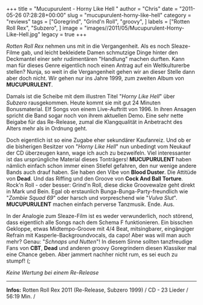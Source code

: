 +++
title = "Mucupurulent - Horny Like Hell "
author = "Chris"
date = "2011-05-26 07:28:28+00:00"
slug = "mucupurulent-horny-like-hell"
category = "reviews"
tags = ["Goregrind", "Grind'n Roll", "groovy", ]
labels = ["Rotten Roll Rex", "Subzero", ]
image = "images//2011/05/Mucupurulent-Horny-Like-Hell.jpg"
legacy = true
+++

_Rotten Roll Rex_ nehmen uns mit in die Vergangenheit. Als es noch Sleaze-Filme gab, und leicht bekleidete Damen schmutzige Dinge hinter den Deckmantel einer sehr rudimentären "Handlung" machen durften. Kann man für dieses Genre eigentlich noch einen Antrag auf ein Weltkulturerbe stellen? Nunja, so weit in die Vergangenheit gehen wir an dieser Stelle dann aber doch nicht. Wir gehen nur ins Jahre 1999, zum zweiten Album von **MUCUPURULENT**.

Damals ist die Scheibe mit dem illustren Titel "_Horny Like Hell_" über _Subzero_ rausgekommen. Heute kommt sie mit gut 24 Minuten Bonusmaterial. Elf Songs von einem Live-Auftritt von 1996. In ihren Ansagen spricht die Band sogar noch von ihrem aktuellen Demo. Eine sehr nette Beigabe für das Re-Release, zumal die Klangqualität in Anbetracht des Alters mehr als in Ordnung geht.

Doch eigentlich ist so eine Zugabe eher sekundärer Kaufanreiz. Und ob er die bisherigen Besitzer von "_Horny Like Hell_" nun unbedingt vom Neukauf der CD überzeugen kann, wage ich auch zu bezweifeln. Viel interessanter ist das ursprüngliche Material dieses Tonträgers! **MUCUPURULENT** haben nämlich einfach schon immer einen Stiefel gefahren, den nur wenige andere Bands auch drauf haben. Sie haben den Vibe von **Blood Duster**. Die Attitüde von **Dead**. Und das Riffing und den Groove von **Cock And Ball Torture**. Rock'n Roll - oder besser: Grind'n Roll, diese dicke Groovewalze  geht direkt in Mark und Bein. Egal ob erstaunlich Bunga-Bunga-Party-freundlich wie "_Zombie Squad 69_" oder harsch und vorpreschend wie "_Vulva Slut_". **MUCUPURULENT** machen einfach perverse Tanzmusik. Ende. Aus.

In der Analogie zum Sleaze-Film ist es weder verwunderlich, noch störend, dass eigentlich alle Songs nach dem Schema F funktionieren. Ein bisschen Gekloppe, etwas Midtempo-Groove mit 4/4 Beat, mitsingbarer, eingängiger Refrain mit Kasperle-Backgroundvocals, da capo! Aber was will man auch mehr? Genau: "_Schnaps und Nutten_"!
In diesem Sinne sollten tanzfreudige Fans von **CBT**, **Dead** und anderen groovy Goregrindern diesen Klassiker mal eine Chance geben. Aber jammert nachher nicht rum, es sei euch zu stumpf! (;

_Keine Wertung bei einem Re-Release_



---
**Infos:**
Rotten Roll Rex 2011 (Re-Release, Subzero 1999) / 
CD - 23 Lieder / 56:19 Min. / 
